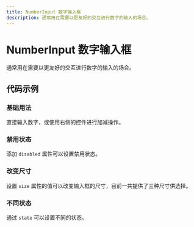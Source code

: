 ```yaml
---
title: NumberInput 数字输入框
description: 通常用在需要以更友好的交互进行数字的输入的场合。
---
```


# NumberInput 数字输入框

通常用在需要以更友好的交互进行数字的输入的场合。

## 代码示例

### 基础用法

直接输入数字，或使用右侧的控件进行加减操作。

<preview path="../demo/NumberInput/Basic-Number-Input.vue" title="基础用法" description="直接输入数字，或使用右侧的控件进行加减操作。"></preview>

### 禁用状态

添加 `disabled` 属性可以设置禁用状态。

<preview path="../demo/NumberInput/Disabled-Number-Input.vue" title="基础用法" description="直接输入数字，或使用右侧的控件进行加减操作。"></preview>

### 改变尺寸

设置 `size` 属性的值可以改变输入框的尺寸，目前一共提供了三种尺寸供选择。

<preview path="../demo/NumberInput/Number-Input-Size.vue" title="改变尺寸" description="设置 `size` 属性的值可以改变输入框的尺寸，目前一共提供了三种尺寸供选择。"></preview>

### 不同状态

通过 `state` 可以设置不同的状态。

<preview path="../demo/NumberInput/Number-Input-State.vue" title="不同状态" description="通过 `state` 可以设置不同的状态。"></preview>
